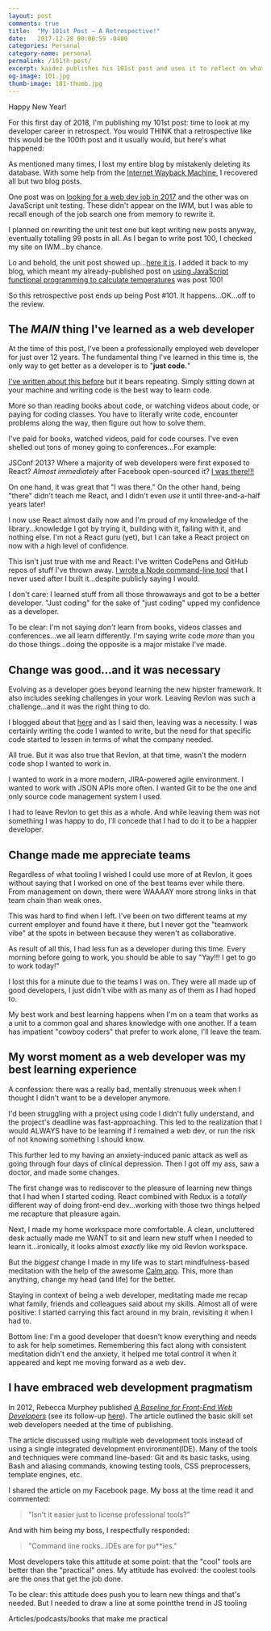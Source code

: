 ```yaml
---
layout: post
comments: true
title:  "My 101st Post – A Retrospective!"
date:   2017-12-28 00:00:59 -0400
categories: Personal
category-name: personal
permalink: /101th-post/
excerpt: kaidez publishes his 101st post and uses it to reflect on what he's learned as a web developer.
og-image: 101.jpg
thumb-image: 101-thumb.jpg
---
```

Happy New Year!

For this first day of 2018, I'm publishing my 101st post: time to look at my developer career in retrospect. You would THINK that a retrospective like this would be the 100th post and it usually would, but here's what happened:

As mentioned many times, I lost my entire blog by mistakenly deleting its database. With some help from the <a href="https://web.archive.org/web/*/kaidez.com">Internet Wayback Machine</a>, I recovered all but two blog posts.

One post was on <a href="/front-end-web-developer-job-search/">looking for a web dev job in 2017</a> and the other was on JavaScript unit testing. These didn't appear on the IWM, but I was able to recall enough of the job search one from memory to rewrite it.

I planned on rewriting the unit test one but kept writing new posts anyway, eventually totalling 99 posts in all. As I began to write post 100, I checked my site on IWM...by chance.

Lo and behold, the unit post showed up...<a href="/learn-javascript-unit-testing/">here it is</a>. I added it back to my blog, which meant my already-published post on <a href="/temperatures-functional-programming/">using JavaScript functional programming to calculate temperatures</a> was post 100!

So this retrospective post ends up being Post #101.  It happens...OK...off to the review.

<h2>The <em>MAIN</em> thing I've learned as a web developer</h2>
At the time of this post, I've been a professionally employed web developer for just over 12 years. The fundamental thing I've learned in this time is, the only way to get better as a developer is to "<strong>just code.</strong>"

<a href="/write-code-every-f-king-day/">I've written about this before</a> but it bears repeating. Simply sitting down at your machine and writing code is the best way to learn code.

More so than reading books about code, or watching videos about code, or paying for coding classes. You have to literally write code, encounter problems along the way, then figure out how to solve them.

I've paid for books, watched videos, paid for code courses.  I've even shelled out tons of money going to conferences...For example:

JSConf 2013? Where a majority of web developers were first exposed to React? <em>Almost immediately</em> after Facebook open-sourced it? <a href="https://www.youtube.com/watch?v=GW0rj4sNH2w">I was there!!!</a>

On one hand, it was great that "I was there." On the other hand, being "there" didn't teach me React, and I didn't even <em>use</em> it until three-and-a-half years later!

I now use React almost daily now and I'm proud of my knowledge of the library...knowledge I got by trying it, building with it, failing with it, and nothing else. I'm not a React guru (yet), but I can take a React project on now with a high level of confidence.

This isn't just true with me and React: I've written CodePens and GitHub repos of stuff I've thrown away. <a href="/kdz-build-tool/">I wrote a Node command-line tool</a> that I never used after I built it...despite publicly saying I would.

I don't care: I learned stuff from all those throwaways and got to be a better developer. "Just coding" for the sake of "just coding" upped my confidence as a developer.

To be clear: I'm not saying <em>don't</em> learn from books, videos classes and conferences...we all learn differently. I'm saying write code <em>more</em> than you do those things...doing the opposite is a major mistake I've made.

<h2>Change was good...and it was necessary</h2>
Evolving as a developer goes beyond learning the new hipster framework. It also includes seeking challenges in your work. Leaving Revlon was such a challenge...and it was the right thing to do.

I blogged about that <a href="/revlon/">here</a> and as I said then, leaving was a necessity. I was certainly writing the code I wanted to write, but the need for that specific code started to lessen in terms of what the company needed.

All true. But it was also true that Revlon, at that time, wasn't the modern code shop I wanted to work in.

I wanted to work in a more modern, JIRA-powered agile environment. I wanted to work with JSON APIs more often. I wanted Git to be the one and only source code management system I used.

I had to leave Revlon to get this as a whole. And while leaving them was not something I was happy to do, I'll concede that I had to do it to be a happier developer.

<h2>Change made me appreciate teams</h2>
Regardless of what tooling I wished I could use more of at Revlon, it goes without saying that I worked on one of the best teams ever while there. From management on down, there were WAAAAY more strong links in that team chain than weak ones.

This was hard to find when I left. I've been on two different teams at my current employer and found have it there, but I never got the "teamwork vibe" at the spots in between because they weren't as collaborative.

As result of all this, I had less fun as a developer during this time. Every morning before going to work, you should be able to say "Yay!!! I get to go to work today!"

I lost this for a minute due to the teams I was on. They were all made up of good developers, I just didn't vibe with as many as of them as I had hoped to.

My best work and best learning happens when I'm on a team that works as a unit to a common goal and shares knowledge with one another. If a team has impatient "cowboy coders" that prefer to work alone, I'll leave the team.

<h2>My worst moment as a web developer was my best learning experience</h2>
A confession: there was a really bad, mentally strenuous week when I thought I didn't want to be a developer anymore.

I'd been struggling with a project using code I didn't fully understand, and the project's deadline was fast-approaching. This led to the realization that I would ALWAYS have to be learning if I remained a web dev, or run the risk of not knowing something I should know.

This further led to my having an anxiety-induced panic attack as well as going through four days of clinical depression. Then I got off my ass, saw a doctor, and made some changes.

The first change was to rediscover to the pleasure of learning new things that I had when I started coding. React combined with Redux is a <em>totally</em> different way of doing front-end dev...working with those two things helped me recapture that pleasure again.

Next, I made my home workspace more comfortable. A clean, uncluttered desk actually made me WANT to sit and learn new stuff when I needed to learn it...ironically, it looks almost <em>exactly</em> like my old Revlon workspace.

But the <em>biggest</em> change I made in my life was to start mindfulness-based meditation with the help of the awesome <a href="https://www.calm.com/">Calm app</a>. This, more than anything, change my head (and life) for the better.

Staying in context of being a web developer, meditating made me recap what family, friends and colleagues said about my skills. Almost all of were positive: I started carrying this fact around in my brain, revisiting it when I had to.

Bottom line: I'm a good developer that doesn't know everything and needs to ask for help sometimes. Remembering this fact along with consistent meditation didn't end the anxiety, it helped me total control it when it appeared and kept me moving forward as a web dev.

<h2>I have embraced web development pragmatism</h2>
In 2012, Rebecca Murphey published <a href="http://rmurphey.com/blog/2012/04/12/a-baseline-for-front-end-developers"><em>A Baseline for Front-End Web Developers</em></a> (see its follow-up <a href="http://rmurphey.com/blog/2015/03/23/a-baseline-for-front-end-developers-2015">here</a>). The article outlined the basic skill set web developers needed at the time of publishing.

The article discussed using multiple web development tools instead of using  a single integrated development environment(IDE). Many of the tools and techniques were command line-based: Git and its basic tasks, using Bash and aliasing commands, knowing testing tools, CSS preprocessers, template engines, etc.

I shared the article on my Facebook page. My boss at the time read it and commented:

<blockquote>
"Isn't it easier just to license professional tools?"
</blockquote>

And with him being my boss, I respectfully responded:

<blockquote>
"Command line rocks...IDEs are for pu**ies."
</blockquote>

Most developers take this attitude at some point: that the "cool" tools are better than the "practical" ones. My attitude has evolved: the coolest tools are the ones that get the job done.

To be clear: this attitude does push you to learn new things and that's needed. But I needed to draw a line at some pointthe trend in JS tooling

Articles/podcasts/books that make me practical